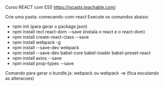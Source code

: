 Curso REACT com ES5
https://jscasts.teachable.com/

Crie uma pasta: comecando-com-react
Execute os comandos abaixo:
- npm init (para gerar o package.json)
- npm install rect react-dom --save (instala o react e o react-dom)
- npm install create-react-class --save
- npm install webpack -g
- npm install --save-dev webpack 
- npm install --save-dev babel-core babel-loader babel-preset-react
- npm install axios --save
- npm install prop-types --save 

Comando para gerar o bundle.js: webpack ou webpack -w (fica escutando as alteracoes)


